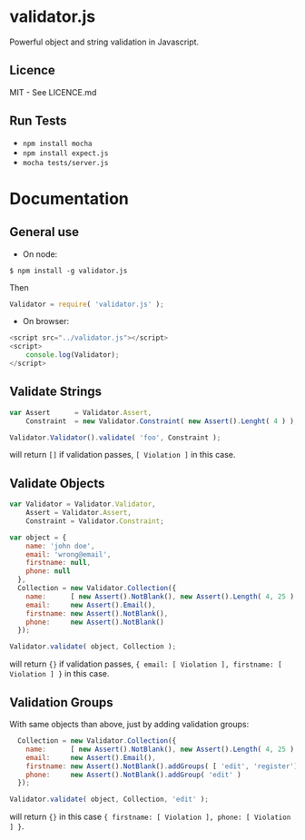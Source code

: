 # validator.js

Powerful object and string validation in Javascript.


## Licence

MIT - See LICENCE.md


## Run Tests

  - `npm install mocha`
  - `npm install expect.js`
  - `mocha tests/server.js`

# Documentation


## General use

- On node:

```
$ npm install -g validator.js
```

Then

```js
Validator = require( 'validator.js' );
```

- On browser:

```js
<script src="../validator.js"></script>
<script>
    console.log(Validator);
</script>
```


## Validate Strings

```js
var Assert      = Validator.Assert,
    Constraint  = new Validator.Constraint( new Assert().Lenght( 4 ) );

Validator.Validator().validate( 'foo', Constraint );
```
will return `[]` if validation passes, `[ Violation ]` in this case.


## Validate Objects

```js
var Validator = Validator.Validator,
    Assert = Validator.Assert,
    Constraint = Validator.Constraint;

var object = {
    name: 'john doe',
    email: 'wrong@email',
    firstname: null,
    phone: null
  },
  Collection = new Validator.Collection({
    name:      [ new Assert().NotBlank(), new Assert().Length( 4, 25 ) ],
    email:     new Assert().Email(),
    firstname: new Assert().NotBlank(),
    phone:     new Assert().NotBlank()
  });

Validator.validate( object, Collection );
```
will return `{}` if validation passes,
`{ email: [ Violation ], firstname: [ Violation ] }` in this case.


## Validation Groups

With same objects than above, just by adding validation groups:

```js
  Collection = new Validator.Collection({
    name:      [ new Assert().NotBlank(), new Assert().Length( 4, 25 ) ],
    email:     new Assert().Email(),
    firstname: new Assert().NotBlank().addGroups( [ 'edit', 'register'] ),
    phone:     new Assert().NotBlank().addGroup( 'edit' )
  });

Validator.validate( object, Collection, 'edit' );
```
will return `{}` in this case `{ firstname: [ Violation ], phone: [ Violation ] }`.